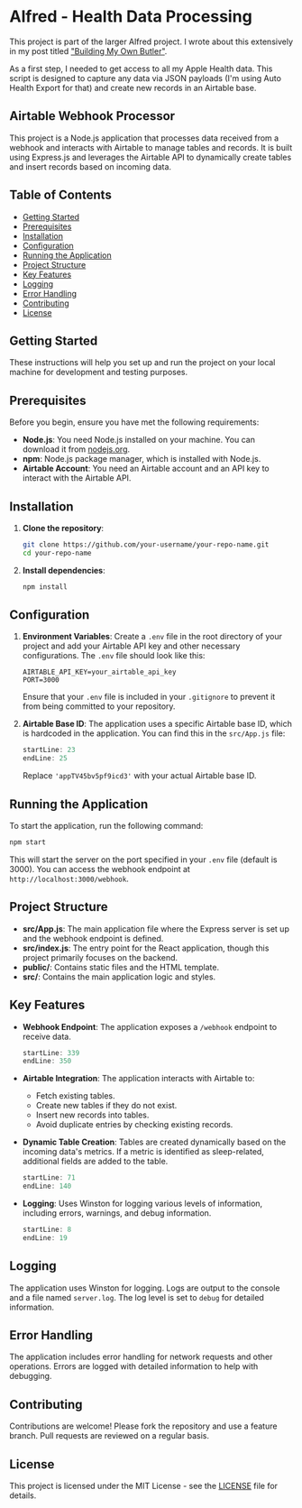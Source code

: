 # Alfred - Health Data Processing

This project is part of the larger Alfred project. I wrote about this extensively in my post titled ["Building My Own Butler"](https://lumberjack.so/p/building-my-own-butler). 

As a first step, I needed to get access to all my Apple Health data. This script is designed to capture any data via JSON payloads (I'm using Auto Health Export for that) and create new records in an Airtable base.

## Airtable Webhook Processor

This project is a Node.js application that processes data received from a webhook and interacts with Airtable to manage tables and records. It is built using Express.js and leverages the Airtable API to dynamically create tables and insert records based on incoming data.

## Table of Contents

- [Getting Started](#getting-started)
- [Prerequisites](#prerequisites)
- [Installation](#installation)
- [Configuration](#configuration)
- [Running the Application](#running-the-application)
- [Project Structure](#project-structure)
- [Key Features](#key-features)
- [Logging](#logging)
- [Error Handling](#error-handling)
- [Contributing](#contributing)
- [License](#license)

## Getting Started

These instructions will help you set up and run the project on your local machine for development and testing purposes.

## Prerequisites

Before you begin, ensure you have met the following requirements:

- **Node.js**: You need Node.js installed on your machine. You can download it from [nodejs.org](https://nodejs.org/).
- **npm**: Node.js package manager, which is installed with Node.js.
- **Airtable Account**: You need an Airtable account and an API key to interact with the Airtable API.

## Installation

1. **Clone the repository**:
   ```bash
   git clone https://github.com/your-username/your-repo-name.git
   cd your-repo-name
   ```

2. **Install dependencies**:
   ```bash
   npm install
   ```

## Configuration

1. **Environment Variables**: Create a `.env` file in the root directory of your project and add your Airtable API key and other necessary configurations. The `.env` file should look like this:

   ```
   AIRTABLE_API_KEY=your_airtable_api_key
   PORT=3000
   ```

   Ensure that your `.env` file is included in your `.gitignore` to prevent it from being committed to your repository.

2. **Airtable Base ID**: The application uses a specific Airtable base ID, which is hardcoded in the application. You can find this in the `src/App.js` file:

   ```javascript:src/App.js
   startLine: 23
   endLine: 25
   ```

   Replace `'appTV45bv5pf9icd3'` with your actual Airtable base ID.

## Running the Application

To start the application, run the following command:
   ```bash
   npm start
   ```


This will start the server on the port specified in your `.env` file (default is 3000). You can access the webhook endpoint at `http://localhost:3000/webhook`.

## Project Structure

- **src/App.js**: The main application file where the Express server is set up and the webhook endpoint is defined.
- **src/index.js**: The entry point for the React application, though this project primarily focuses on the backend.
- **public/**: Contains static files and the HTML template.
- **src/**: Contains the main application logic and styles.

## Key Features

- **Webhook Endpoint**: The application exposes a `/webhook` endpoint to receive data.
  ```javascript:src/App.js
  startLine: 339
  endLine: 350
  ```

- **Airtable Integration**: The application interacts with Airtable to:
  - Fetch existing tables.
  - Create new tables if they do not exist.
  - Insert new records into tables.
  - Avoid duplicate entries by checking existing records.

- **Dynamic Table Creation**: Tables are created dynamically based on the incoming data's metrics. If a metric is identified as sleep-related, additional fields are added to the table.
  ```javascript:src/App.js
  startLine: 71
  endLine: 140
  ```

- **Logging**: Uses Winston for logging various levels of information, including errors, warnings, and debug information.
  ```javascript:src/App.js
  startLine: 8
  endLine: 19
  ```

## Logging

The application uses Winston for logging. Logs are output to the console and a file named `server.log`. The log level is set to `debug` for detailed information.

## Error Handling

The application includes error handling for network requests and other operations. Errors are logged with detailed information to help with debugging.

## Contributing

Contributions are welcome! Please fork the repository and use a feature branch. Pull requests are reviewed on a regular basis.

## License

This project is licensed under the MIT License - see the [LICENSE](LICENSE) file for details.
